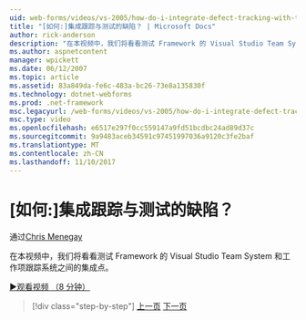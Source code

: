 ```yaml
---
uid: web-forms/videos/vs-2005/how-do-i-integrate-defect-tracking-with-testing
title: "[如何:]集成跟踪与测试的缺陷？ | Microsoft Docs"
author: rick-anderson
description: "在本视频中，我们将看看测试 Framework 的 Visual Studio Team System 和工作项跟踪系统之间的集成点。"
ms.author: aspnetcontent
manager: wpickett
ms.date: 06/12/2007
ms.topic: article
ms.assetid: 83a849da-fe6c-483a-bc26-73e8a135830f
ms.technology: dotnet-webforms
ms.prod: .net-framework
msc.legacyurl: /web-forms/videos/vs-2005/how-do-i-integrate-defect-tracking-with-testing
msc.type: video
ms.openlocfilehash: e6517e297f0cc559147a9fd51bcdbc24ad89d37c
ms.sourcegitcommit: 9a9483aceb34591c97451997036a9120c3fe2baf
ms.translationtype: MT
ms.contentlocale: zh-CN
ms.lasthandoff: 11/10/2017
---
```

<a name="how-do-i-integrate-defect-tracking-with-testing"></a>[如何:]集成跟踪与测试的缺陷？
====================
通过[Chris Menegay](https://twitter.com/CMenegay)

在本视频中，我们将看看测试 Framework 的 Visual Studio Team System 和工作项跟踪系统之间的集成点。

[&#9654;观看视频 （8 分钟）](https://channel9.msdn.com/Blogs/ASP-NET-Site-Videos/how-do-i-integrate-defect-tracking-with-testing)

>[!div class="step-by-step"]
[上一页](the-effects-of-viewstate.md)
[下一页](how-do-i-create-my-own-bug-work-item.md)
